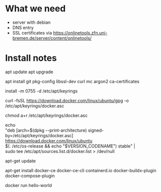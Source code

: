 # What we need

* server with debian
* DNS entry 
* SSL certificates via https://onlinetools.zfn.uni-bremen.de/server/content/onlinetools/


# Install notes
apt update
apt upgrade

apt install git pkg-config libssl-dev curl mc argon2 ca-certificates

install -m 0755 -d /etc/apt/keyrings

curl -fsSL https://download.docker.com/linux/ubuntu/gpg -o /etc/apt/keyrings/docker.asc

chmod a+r /etc/apt/keyrings/docker.asc

echo \
  "deb [arch=$(dpkg --print-architecture) signed-by=/etc/apt/keyrings/docker.asc] https://download.docker.com/linux/ubuntu \
  $(. /etc/os-release && echo "$VERSION_CODENAME") stable" | \
  sudo tee /etc/apt/sources.list.d/docker.list > /dev/null

apt-get update

apt-get install docker-ce docker-ce-cli containerd.io docker-buildx-plugin docker-compose-plugin

docker run hello-world

